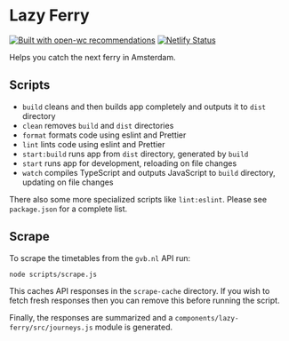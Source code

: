 # Lazy Ferry

[![Built with open-wc recommendations](https://img.shields.io/badge/built%20with-open--wc-blue.svg)](https://github.com/open-wc)
[![Netlify Status](https://api.netlify.com/api/v1/badges/9ed4092f-4119-43f0-aa1d-765be5e6c92f/deploy-status)](https://app.netlify.com/sites/lazy-ferry/deploys)

Helps you catch the next ferry in Amsterdam.

## Scripts

- `build` cleans and then builds app completely and outputs it to `dist` directory
- `clean` removes `build` and `dist` directories
- `format` formats code using eslint and Prettier
- `lint` lints code using eslint and Prettier
- `start:build` runs app from `dist` directory, generated by `build`
- `start` runs app for development, reloading on file changes
- `watch` compiles TypeScript and outputs JavaScript to `build` directory, updating on file changes

There also some more specialized scripts like `lint:eslint`.
Please see `package.json` for a complete list.

## Scrape

To scrape the timetables from the `gvb.nl` API run:

```bash
node scripts/scrape.js
```

This caches API responses in the `scrape-cache` directory.
If you wish to fetch fresh responses then you can remove this before running the script.

Finally, the responses are summarized and a `components/lazy-ferry/src/journeys.js` module is generated.
